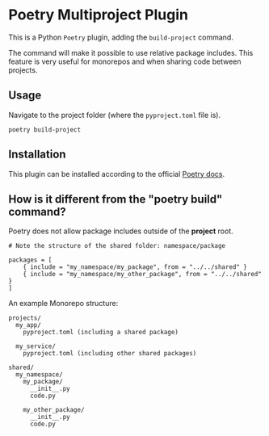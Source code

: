 # Poetry Multiproject Plugin

This is a Python `Poetry` plugin, adding the `build-project` command.

The command will make it possible to use relative package includes.
This feature is very useful for monorepos and when sharing code between projects.

## Usage
Navigate to the project folder (where the `pyproject.toml` file is).
``` shell
poetry build-project
```

## Installation
This plugin can be installed according to the official [Poetry docs](https://python-poetry.org/docs/plugins/#using-plugins).


## How is it different from the "poetry build" command?
Poetry does not allow package includes outside of the __project__ root.

``` shell
# Note the structure of the shared folder: namespace/package

packages = [
    { include = "my_namespace/my_package", from = "../../shared" }
    { include = "my_namespace/my_other_package", from = "../../shared" }
]
```

An example Monorepo structure:

``` shell
projects/
  my_app/
    pyproject.toml (including a shared package)

  my_service/
    pyproject.toml (including other shared packages)

shared/
  my_namespace/
    my_package/
      __init__.py
      code.py

    my_other_package/
      __init__.py
      code.py
```
